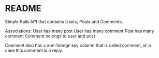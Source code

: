 # README

Simple Rails API that contains Users, Posts and Comments.

Associations:
User has many post
User has many comment
Post has many comment
Comment belongs to user and post

Comment also has a non-foreign key column that is called comment_id in case this comment is a reply.
